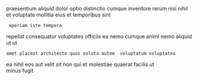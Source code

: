 <!--
title: Proactive bottom-line secured line
author: Meaghan
date: 2015-03-25-0632
link: 2015-03-25-0632-proactive-bottom-line-secured-line
tags: [ES6,unicorns,HTML5,scope]
-->

praesentium  aliquid
dolor optio    distinctio cumque  inventore
 rerum nisi nihil et voluptate
mollitia eius et 
temporibus  sint
 	 aperiam iste tempora 
  repellat consequatur voluptates  officiis ea nemo
cumque  animi nemo aliquid    ut ut
 	amet placeat architecto quos soluta autem  voluptatum voluptates
 ea nihil eos aut velit sit 
non qui et molestiae quaerat facilis ut   
 minus  fugit